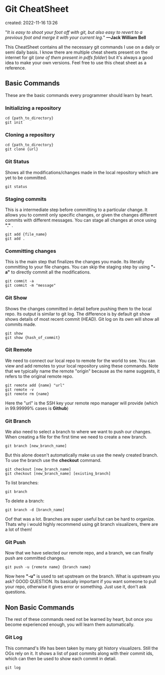 # Git CheatSheet

created: 2022-11-16 13:26

"_It is easy to shoot your foot off with git, but also easy to revert to a previous foot and merge it with your current leg._" **—Jack William Bell**

This CheatSheet contains all the necessary git commands I use on a daily or semi daily basis. I know there are multiple cheat sheets present on the internet for git (_one of them present in pdfs folder_) but it's always a good idea to make your own versions. Feel free to use this cheat sheet as a reference.

## Basic Commands

These are the basic commands every programmer should learn by heart.

### Initializing a repository

```
cd {path_to_directory}
git init
```

### Cloning a repository

```
cd {path_to_directory}
git clone {url}
```

### Git Status

Shows all the modifications/changes made in the local repository which are yet to be committed.

```
git status
```

### Staging commits

This is a intermediate step before committing to a particular change. It allows you to commit only specific changes, or given the changes different commits with different messages. You can stage all changes at once using **"."** .

```
git add {file_name}
git add . 
```

### Committing changes

This is the main step that finalizes the changes you made. Its literally committing to your file changes. You can skip the staging step by using **"-a"** to directly commit all the modifications.

```
git commit -a
git commit -m "message"
```

### Git Show

Shows the changes committed in detail before pushing them to the local repo. Its output is similar to git log. The difference is by default git show shows details of most recent commit (HEAD). Git log on its own will show all commits made.

```
git show
git show {hash_of_commit}
```

### Git Remote

We need to connect our local repo to remote for the world to see. You can view and add remotes to your local repository using these commands. Note that we typically name the remote "origin" because as the name suggests, it refers to the original remote repo.

```
git remote add {name} "url"
git remote -v
git remote rm {name}
```

Here the "url" is the SSH key your remote repo manager will provide (which in 99.99999% cases is **Github**)

### Git Branch

We also need to select a branch to where we want to push our changes. When creating a file for the first time we need to create a new branch.

```
git branch [new_branch_name]
```

But this alone doesn't automatically make us use the newly created branch. To use the branch use the **checkout** command.

```
git checkout [new_branch_name]
git checkout [new_branch_name] [existing_branch]
```

To list branches:

```
git branch
```

To delete a branch:

```
git branch -d [branch_name]
```

Oof that was a lot. Branches are super useful but can be hard to organize. Thats why i would highly recommend using git branch visualizers, there are a lot of them!

### Git Push

Now that we have selected our remote repo, and a branch, we can finally push are committed changes.

```
git push -u {remote name} {branch name}
```

Now here **"-u"** is used to set upstream on the branch. What is upstream you ask? GOOD QUESTION. Its basically important if you want someone to pull your repo, otherwise it gives error or something. Just use it, don't ask questions.

## Non Basic Commands

The rest of these commands need not be learned by heart, but once you become experienced enough, you will learn them automatically.

### Git Log

This command's life has been taken by many git history visualizers. Still the OGs rely on it. It shows a list of past commits along with their commit ids, which can then be used to show each commit in detail.

```
git log
```


